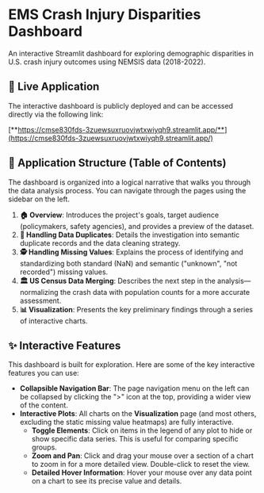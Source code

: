 # **EMS Crash Injury Disparities Dashboard**

An interactive Streamlit dashboard for exploring demographic disparities in U.S. crash injury outcomes using NEMSIS data (2018-2022).

## **🚀 Live Application**

The interactive dashboard is publicly deployed and can be accessed directly via the following link:

[**https://cmse830fds-3zuewsuxruovjwtxwiyqh9.streamlit.app/**](https://cmse830fds-3zuewsuxruovjwtxwiyqh9.streamlit.app/)

## **🧭 Application Structure (Table of Contents)**

The dashboard is organized into a logical narrative that walks you through the data analysis process. You can navigate through the pages using the sidebar on the left.

1. **🏠 Overview**: Introduces the project's goals, target audience (policymakers, safety agencies), and provides a preview of the dataset.  
2. **🧹 Handling Data Duplicates**: Details the investigation into semantic duplicate records and the data cleaning strategy.  
3. **🕵️ Handling Missing Values**: Explains the process of identifying and standardizing both standard (NaN) and semantic ("unknown", "not recorded") missing values.  
4. **🏛️ US Census Data Merging**: Describes the next step in the analysis—normalizing the crash data with population counts for a more accurate assessment.  
5. **📊 Visualization**: Presents the key preliminary findings through a series of interactive charts.

## **✨ Interactive Features**

This dashboard is built for exploration. Here are some of the key interactive features you can use:

* **Collapsible Navigation Bar**: The page navigation menu on the left can be collapsed by clicking the "\>" icon at the top, providing a wider view of the content.  
* **Interactive Plots**: All charts on the **Visualization** page (and most others, excluding the static missing value heatmaps) are fully interactive.  
  * **Toggle Elements**: Click on items in the legend of any plot to hide or show specific data series. This is useful for comparing specific groups.  
  * **Zoom and Pan**: Click and drag your mouse over a section of a chart to zoom in for a more detailed view. Double-click to reset the view.  
  * **Detailed Hover Information**: Hover your mouse over any data point on a chart to see its precise value and details.